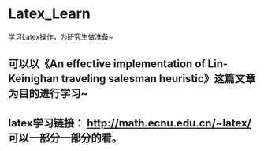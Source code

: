 # Latex_Learn
学习Latex操作，为研究生做准备~

## 可以以《An effective implementation of Lin-Keinighan traveling salesman heuristic》这篇文章为目的进行学习~

## latex学习链接： http://math.ecnu.edu.cn/~latex/ 可以一部分一部分的看。
